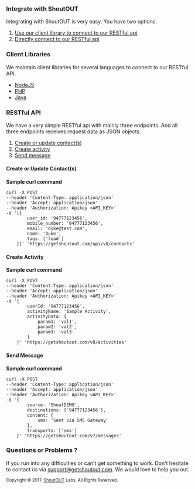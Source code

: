 ### Integrate with ShoutOUT

Integrating with ShoutOUT is very easy. You have two options.

 1. [Use our client library to connect to our RESTful api](#cL)
 2. [Directly connect to our RESTful api](#rA)

### <a id="#cL"></a>Client Libraries

We maintain client libraries for several languages to connect to our RESTful API.

- [NodeJS](https://www.npmjs.com/package/shoutout-sdk)
- [PHP](https://packagist.org/packages/shoutoutlabs/shoutout-sdk)
- [Java](https://github.com/shoutout-labs/shoutout-sdk-java)

### <a id="#rA"></a>RESTful API

We have a very simple RESTful api with mainly three endpoints. And all three endpoints receives request data as JSON objects.

 1. [Create or update contact(s)](#1)
 2. [Create activity](#2)
 3. [Send message](#3)


#### <a id="#1"></a>Create or Update Contact(s)

**Sample curl command**

```curl
curl -X POST 
--header 'Content-Type: application/json' 
--header 'Accept: application/json' 
--header 'Authorization: Apikey <API_KEY>' 
-d '[{
        user_id: '94777123456',
        mobile_number: '94777123456',
        email: 'duke@test.com',
        name: 'Duke',
        tags: ['lead']
    }]' 'https://getshoutout.com/api/v8/contacts'
```

#### <a id="#2"></a>Create Activity

**Sample curl command**

```curl
curl -X POST 
--header 'Content-Type: application/json' 
--header 'Accept: application/json' 
--header 'Authorization: Apikey <API_KEY>' 
-d '{
        userId: '94777123456',
        activityName: 'Sample Activity',
        activityData: {
            param1: 'val1',
            param2: 'val2',
            param3: 'val3'
        }
    }' 'https://getshoutout.com/v8/activities'
```

#### <a id="#3"></a>Send Message

**Sample curl command**

```curl
curl -X POST 
--header 'Content-Type: application/json' 
--header 'Accept: application/json' 
--header 'Authorization: Apikey <API_KEY>' 
-d '{
        source: 'ShoutDEMO',
        destinations: ['94777123456'],
        content: {
            sms: 'Sent via SMS Gateway'
        },
        transports: ['sms']
    }' 'https://getshoutout.com/v7/messages'
```

### Questions or Problems ?

If you run into any difficulties or can't get something to work. Don't hesitate to contact us via <support@getshoutout.com>. We would love to help you out.

<small>Copyright © 2017. [ShoutOUT](https://getshoutout.com/) Labs. All Rights Reserved.</small>